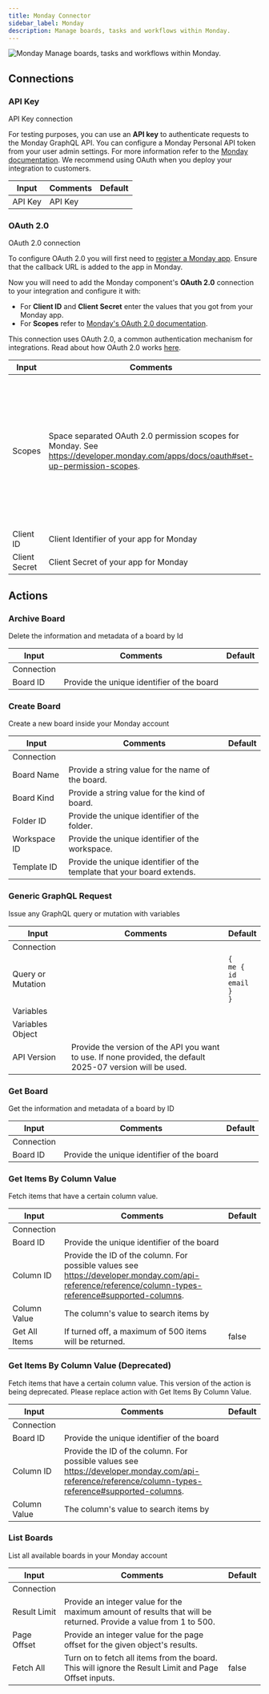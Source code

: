 ```yaml
---
title: Monday Connector
sidebar_label: Monday
description: Manage boards, tasks and workflows within Monday.
---
```


![Monday](./assets/monday.png#connector-icon)
Manage boards, tasks and workflows within Monday.

## Connections

### API Key

API Key connection

For testing purposes, you can use an **API key** to authenticate requests to the Monday GraphQL API.
You can configure a Monday Personal API token from your user admin settings.
For more information refer to the [Monday documentation](https://developer.monday.com/apps/docs/choosing-auth).
We recommend using OAuth when you deploy your integration to customers.

| Input   | Comments | Default |
| ------- | -------- | ------- |
| API Key | API Key  |         |

### OAuth 2.0

OAuth 2.0 connection

To configure OAuth 2.0 you will first need to [register a Monday app](https://developer.monday.com/apps/docs/oauth).
Ensure that the callback URL is added to the app in Monday.

Now you will need to add the Monday component's **OAuth 2.0** connection to your integration and configure it with:

- For **Client ID** and **Client Secret** enter the values that you got from your Monday app.
- For **Scopes** refer to [Monday's OAuth 2.0 documentation](https://developer.monday.com/apps/docs/oauth#set-up-permission-scopes).

This connection uses OAuth 2.0, a common authentication mechanism for integrations.
Read about how OAuth 2.0 works [here](../oauth2.md).

| Input         | Comments                                                                                                                           | Default                                                                                                                                                                                              |
| ------------- | ---------------------------------------------------------------------------------------------------------------------------------- | ---------------------------------------------------------------------------------------------------------------------------------------------------------------------------------------------------- |
| Scopes        | Space separated OAuth 2.0 permission scopes for Monday. See https://developer.monday.com/apps/docs/oauth#set-up-permission-scopes. | account:read assets:read boards:read boards:write me:read notifications:write tags:read teams:read updates:read updates:write users:read users:write webhooks:write workspaces:read workspaces:write |
| Client ID     | Client Identifier of your app for Monday                                                                                           |                                                                                                                                                                                                      |
| Client Secret | Client Secret of your app for Monday                                                                                               |                                                                                                                                                                                                      |

## Actions

### Archive Board

Delete the information and metadata of a board by Id

| Input      | Comments                                   | Default |
| ---------- | ------------------------------------------ | ------- |
| Connection |                                            |         |
| Board ID   | Provide the unique identifier of the board |         |

### Create Board

Create a new board inside your Monday account

| Input        | Comments                                                               | Default |
| ------------ | ---------------------------------------------------------------------- | ------- |
| Connection   |                                                                        |         |
| Board Name   | Provide a string value for the name of the board.                      |         |
| Board Kind   | Provide a string value for the kind of board.                          |         |
| Folder ID    | Provide the unique identifier of the folder.                           |         |
| Workspace ID | Provide the unique identifier of the workspace.                        |         |
| Template ID  | Provide the unique identifier of the template that your board extends. |         |

### Generic GraphQL Request

Issue any GraphQL query or mutation with variables

| Input             | Comments                                                                                                    | Default                                                   |
| ----------------- | ----------------------------------------------------------------------------------------------------------- | --------------------------------------------------------- |
| Connection        |                                                                                                             |                                                           |
| Query or Mutation |                                                                                                             | <code>{<br />me {<br />id<br />email<br />}<br />}</code> |
| Variables         |                                                                                                             |                                                           |
| Variables Object  |                                                                                                             |                                                           |
| API Version       | Provide the version of the API you want to use. If none provided, the default 2025-07 version will be used. |                                                           |

### Get Board

Get the information and metadata of a board by ID

| Input      | Comments                                   | Default |
| ---------- | ------------------------------------------ | ------- |
| Connection |                                            |         |
| Board ID   | Provide the unique identifier of the board |         |

### Get Items By Column Value

Fetch items that have a certain column value.

| Input         | Comments                                                                                                                                             | Default |
| ------------- | ---------------------------------------------------------------------------------------------------------------------------------------------------- | ------- |
| Connection    |                                                                                                                                                      |         |
| Board ID      | Provide the unique identifier of the board                                                                                                           |         |
| Column ID     | Provide the ID of the column. For possible values see https://developer.monday.com/api-reference/reference/column-types-reference#supported-columns. |         |
| Column Value  | The column's value to search items by                                                                                                                |         |
| Get All Items | If turned off, a maximum of 500 items will be returned.                                                                                              | false   |

### Get Items By Column Value (Deprecated)

Fetch items that have a certain column value. This version of the action is being deprecated. Please replace action with Get Items By Column Value.

| Input        | Comments                                                                                                                                             | Default |
| ------------ | ---------------------------------------------------------------------------------------------------------------------------------------------------- | ------- |
| Connection   |                                                                                                                                                      |         |
| Board ID     | Provide the unique identifier of the board                                                                                                           |         |
| Column ID    | Provide the ID of the column. For possible values see https://developer.monday.com/api-reference/reference/column-types-reference#supported-columns. |         |
| Column Value | The column's value to search items by                                                                                                                |         |

### List Boards

List all available boards in your Monday account

| Input        | Comments                                                                                                         | Default |
| ------------ | ---------------------------------------------------------------------------------------------------------------- | ------- |
| Connection   |                                                                                                                  |         |
| Result Limit | Provide an integer value for the maximum amount of results that will be returned. Provide a value from 1 to 500. |         |
| Page Offset  | Provide an integer value for the page offset for the given object's results.                                     |         |
| Fetch All    | Turn on to fetch all items from the board. This will ignore the Result Limit and Page Offset inputs.             | false   |

